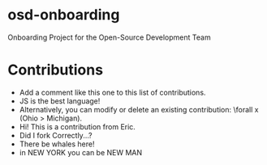 # osd-onboarding
Onboarding Project for the Open-Source Development Team

# Contributions
- Add a comment like this one to this list of contributions.
- JS is the best language!
- Alternatively, you can modify or delete an existing contribution: \forall x (Ohio > Michigan).
- Hi! This is a contribution from Eric.
- Did I fork Correctly...?
- There be whales here!
- in NEW YORK you can be NEW MAN 

